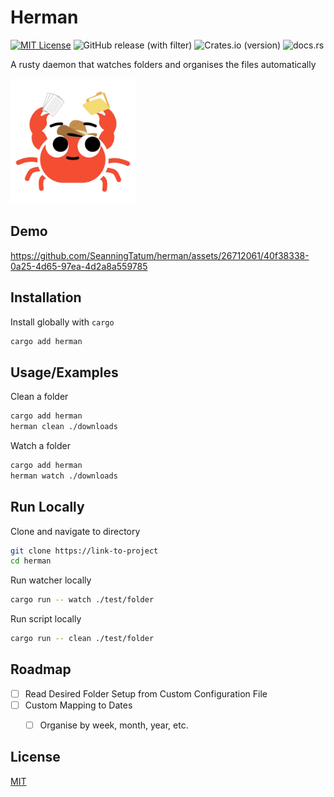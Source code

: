 # Herman

[![MIT License](https://img.shields.io/badge/License-MIT-green.svg)](https://choosealicense.com/licenses/mit/) 
![GitHub release (with filter)](https://img.shields.io/github/v/release/SeanningTatum/herman)
![Crates.io (version)](https://img.shields.io/crates/dv/herman/0.1.2)
![docs.rs](https://img.shields.io/docsrs/herman)

A rusty daemon that watches folders and organises the files automatically

<img src="./assets/herman.jpg" height="200px">

## Demo

https://github.com/SeanningTatum/herman/assets/26712061/40f38338-0a25-4d65-97ea-4d2a8a559785

## Installation

Install globally with `cargo`

```bash
cargo add herman
```

## Usage/Examples

Clean a folder

```bash
cargo add herman
herman clean ./downloads
```

Watch a folder

```bash
cargo add herman
herman watch ./downloads
```

## Run Locally

Clone and navigate to directory

```bash
git clone https://link-to-project
cd herman
```

Run watcher locally

```bash
cargo run -- watch ./test/folder
```
Run script locally

```bash
cargo run -- clean ./test/folder
```

## Roadmap

- [ ] Read Desired Folder Setup from Custom Configuration File
- [ ] Custom Mapping to Dates
  - [ ] Organise by week, month, year, etc. 


## License

[MIT](https://choosealicense.com/licenses/mit/)

